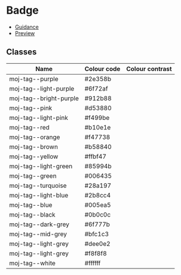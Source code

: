 # Badge

- [Guidance](https://moj-design-system.herokuapp.com/components/tag)
- [Preview](https://moj-frontend.herokuapp.com/components/tag)

## Classes

|Name|Colour code|Colour contrast|
|---|---|---|
|moj-tag--purple|#2e358b||
|moj-tag--light-purple|#6f72af||
|moj-tag--bright-purple|#912b88||
|moj-tag--pink|#d53880||
|moj-tag--light-pink|#f499be||
|moj-tag--red|#b10e1e||
|moj-tag--orange|#f47738||
|moj-tag--brown|#b58840||
|moj-tag--yellow|#ffbf47||
|moj-tag--light-green|#85994b||
|moj-tag--green|#006435||
|moj-tag--turquoise|#28a197||
|moj-tag--light-blue|#2b8cc4||
|moj-tag--blue|#005ea5||
|moj-tag--black|#0b0c0c||
|moj-tag--dark-grey|#6f777b||
|moj-tag--mid-grey|#bfc1c3||
|moj-tag--light-grey|#dee0e2||
|moj-tag--light-grey|#f8f8f8||
|moj-tag--white|#ffffff||